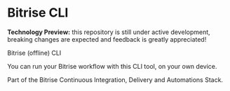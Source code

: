 # Bitrise CLI

**Technology Preview:** this repository is still under active development, breaking changes are expected and feedback is greatly appreciated!

Bitrise (offline) CLI

You can run your Bitrise workflow with this CLI tool,
on your own device.

Part of the Bitrise Continuous Integration, Delivery and Automations Stack.
